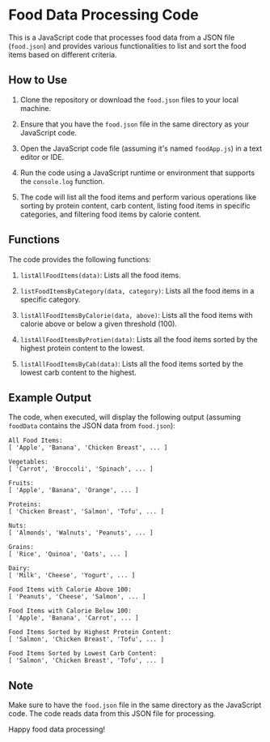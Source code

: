 # Food Data Processing Code

This is a JavaScript code that processes food data from a JSON file (`food.json`) and provides various functionalities to list and sort the food items based on different criteria.

## How to Use

1. Clone the repository or download the `food.json` files to your local machine.

2. Ensure that you have the `food.json` file in the same directory as your JavaScript code.

3. Open the JavaScript code file (assuming it's named `foodApp.js`) in a text editor or IDE.

4. Run the code using a JavaScript runtime or environment that supports the `console.log` function.

5. The code will list all the food items and perform various operations like sorting by protein content, carb content, listing food items in specific categories, and filtering food items by calorie content.

## Functions

The code provides the following functions:

1. `listAllFoodItems(data)`: Lists all the food items.

2. `listFoodItemsByCategory(data, category)`: Lists all the food items in a specific category.

3. `listAllFoodItemsByCalorie(data, above)`: Lists all the food items with calorie above or below a given threshold (100).

4. `listAllFoodItemsByProtien(data)`: Lists all the food items sorted by the highest protein content to the lowest.

5. `listAllFoodItemsByCab(data)`: Lists all the food items sorted by the lowest carb content to the highest.

## Example Output

The code, when executed, will display the following output (assuming `foodData` contains the JSON data from `food.json`):

```
All Food Items:
[ 'Apple', 'Banana', 'Chicken Breast', ... ]

Vegetables:
[ 'Carrot', 'Broccoli', 'Spinach', ... ]

Fruits:
[ 'Apple', 'Banana', 'Orange', ... ]

Proteins:
[ 'Chicken Breast', 'Salmon', 'Tofu', ... ]

Nuts:
[ 'Almonds', 'Walnuts', 'Peanuts', ... ]

Grains:
[ 'Rice', 'Quinoa', 'Oats', ... ]

Dairy:
[ 'Milk', 'Cheese', 'Yogurt', ... ]

Food Items with Calorie Above 100:
[ 'Peanuts', 'Cheese', 'Salmon', ... ]

Food Items with Calorie Below 100:
[ 'Apple', 'Banana', 'Carrot', ... ]

Food Items Sorted by Highest Protein Content:
[ 'Salmon', 'Chicken Breast', 'Tofu', ... ]

Food Items Sorted by Lowest Carb Content:
[ 'Salmon', 'Chicken Breast', 'Tofu', ... ]
```

## Note

Make sure to have the `food.json` file in the same directory as the JavaScript code. The code reads data from this JSON file for processing.

Happy food data processing!
